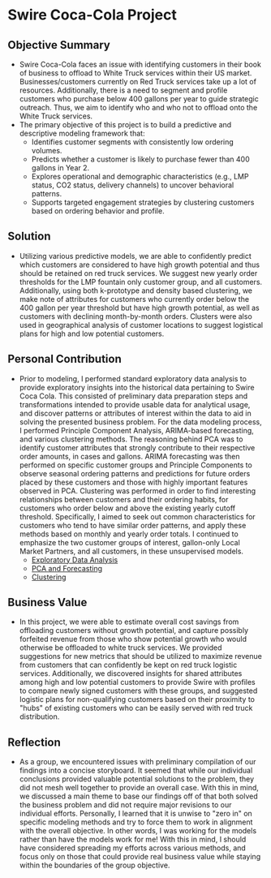 # Swire Coca-Cola Project

## Objective Summary
  - Swire Coca-Cola faces an issue with identifying customers in their book of business to offload to White Truck services within their US market. Businesses/customers currently on Red Truck services take up a lot of resources.  Additionally, there is a need to segment and profile customers who purchase below 400 gallons per year to guide strategic outreach. Thus, we aim to identify who and who not to offload onto the White Truck services.
  - The primary objective of this project is to build a predictive and descriptive modeling framework that:
    - Identifies customer segments with consistently low ordering volumes.
    - Predicts whether a customer is likely to purchase fewer than 400 gallons in Year 2.
    - Explores operational and demographic characteristics (e.g., LMP status, CO2 status, delivery channels) to uncover behavioral patterns.
    - Supports targeted engagement strategies by clustering customers based on ordering behavior and profile.
## Solution 
  - Utilizing various predictive models, we are able to confidently predict which customers are considered to have high growth potential and thus should be retained on red truck services.  We suggest new yearly order thresholds for the LMP fountain only customer group, and all customers.  Additionally, using both k-prototype and density based clustering, we make note of attributes for customers who currently order below the 400 gallon per year threshold but have high growth potential, as well as customers with declining month-by-month orders.  Clusters were also used in geographical analysis of customer locations to suggest logistical plans for high and low potential customers.
## Personal Contribution 
  - Prior to modeling, I performed standard exploratory data analysis to provide exploratory insights into the historical data pertaining to Swire Coca Cola.  This consisted of preliminary data preparation steps and transformations intended to provide usable data for analytical usage, and discover patterns or attributes of interest within the data to aid in solving the presented business problem.  For the data modeling process, I performed Principle Component Analysis, ARIMA-based forecasting, and various clustering methods.  The reasoning behind PCA was to identify customer attributes that strongly contribute to their respective order amounts, in cases and gallons. ARIMA forecasting was then performed on specific customer groups and Principle Components to observe seasonal ordering patterns and predictions for future orders placed by these customers and those with highly important features observed in PCA.  Clustering was performed in order to find interesting relationships between customers and their ordering habits, for customers who order below and above the existing yearly cutoff threshold.  Specifically, I aimed to seek out common characteristics for customers who tend to have similar order patterns, and apply these methods based on monthly and yearly order totals. I continued to emphasize the two customer groups of interest, gallon-only Local Market Partners, and all customers, in these unsupervised models.
      - [Exploratory Data Analysis](https://github.com/CSJoyce/CSJoyce.github.io/blob/main/hc_lightgbm.Rmd)
      - [PCA and Forecasting](https://github.com/CSJoyce/CSJoyce.github.io/blob/main/hc_lightgbm.Rmd)
      - [Clustering](https://github.com/CSJoyce/CSJoyce.github.io/blob/main/hc_naivebayes.Rmd)
## Business Value 
  - In this project, we were able to estimate overall cost savings from offloading customers without growth potential, and capture possibly forfeited revenue from those who show potential growth who would otherwise be offloaded to white truck services.  We provided suggestions for new metrics that should be utilized to maximize revenue from customers that can confidently be kept on red truck logistic services.  Additionally, we discovered insights for shared attributes among high and low potential customers to provide Swire with profiles to compare newly signed customers with these groups, and suggested logistic plans for non-qualifying customers based on their proximity to "hubs" of existing customers who can be easily served with red truck distribution.
## Reflection 
  - As a group, we encountered issues with preliminary compilation of our findings into a concise storyboard.  It seemed that while our individual conclusions provided valuable potential solutions to the problem, they did not mesh well together to provide an overall case.  With this in mind, we discussed a main theme to base our findings off of that both solved the business problem and did not require major revisions to our individual efforts.  Personally, I learned that it is unwise to "zero in" on specific modeling methods and try to force them to work in alignment with the overall objective.  In other words, I was working for the models rather than have the models work for me!  With this in mind, I should have considered spreading my efforts across various methods, and focus only on those that could provide real business value while staying within the boundaries of the group objective.


